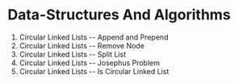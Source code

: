 # Data-Structures And Algorithms


01. Circular Linked Lists -- Append and Prepend
02. Circular Linked Lists -- Remove Node
03. Circular Linked Lists -- Split List
04. Circular Linked Lists -- Josephus Problem
05. Circular Linked Lists -- Is Circular Linked List
